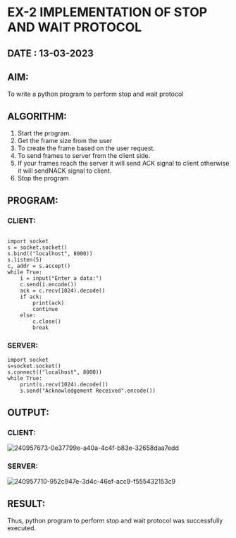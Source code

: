 # EX-2 IMPLEMENTATION OF STOP AND WAIT PROTOCOL

## DATE : 13-03-2023

## AIM:
To write a python program to perform stop and wait protocol

## ALGORITHM:
1. Start the program.
2. Get the frame size from the user
3. To create the frame based on the user request.
4. To send frames to server from the client side.
5. If your frames reach the server it will send ACK signal to client
otherwise it will sendNACK signal to client.
6. Stop the program


## PROGRAM:
### CLIENT:
```

import socket
s = socket.socket()
s.bind(("localhost", 8000))
s.listen(5)
c, addr = s.accept()
while True:
    i = input("Enter a data:")
    c.send(i.encode())
    ack = c.recv(1024).decode()
    if ack:
        print(ack)
        continue
    else:
        c.close()
        break

 ```
### SERVER:
```
import socket
s=socket.socket()
s.connect(("localhost", 8000))
while True:
    print(s.recv(1024).decode()) 
    s.send("Acknowledgement Received".encode())

 ```
## OUTPUT:  

### CLIENT:
![240957673-0e37799e-a40a-4c4f-b83e-32658daa7edd](https://github.com/Mena-Rossini/EX-2/assets/102855266/02059f4a-8747-4f46-8dbc-e8289ccb2165)

### SERVER:

![240957710-952c947e-3d4c-46ef-acc9-f555432153c9](https://github.com/Mena-Rossini/EX-2/assets/102855266/992f8ceb-9331-4233-b3f7-cd2a4e3aaad1)

## RESULT:
Thus, python program to perform stop and wait protocol was successfully executed.

